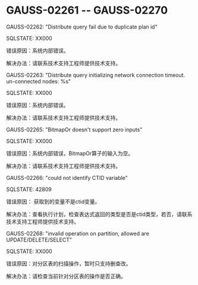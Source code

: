 # GAUSS-02261 -- GAUSS-02270<a name="ZH-CN_TOPIC_0302073701"></a>

GAUSS-02262: "Distribute query fail due to duplicate plan id"

SQLSTATE: XX000

错误原因：系统内部错误。

解决办法：请联系技术支持工程师提供技术支持。

GAUSS-02263: "Distribute query initializing network connection timeout. un-connected nodes: %s"

SQLSTATE: XX000

错误原因：系统内部错误。

解决办法：请联系技术支持工程师提供技术支持。

GAUSS-02265: "BitmapOr doesn't support zero inputs"

SQLSTATE: XX000

错误原因：系统内部错误，BitmapOr算子的输入为空。

解决办法：请联系技术支持工程师提供技术支持。

GAUSS-02266: "could not identify CTID variable"

SQLSTATE: 42809

错误原因： 获取到的变量不是ctid变量。

解决办法：查看执行计划，检查表达式返回的类型是否是ctid类型，若否，请联系技术支持工程师提供技术支持。

GAUSS-02268: "invalid operation on partition, allowed are UPDATE/DELETE/SELECT"

SQLSTATE: XX000

错误原因：对分区表的扫描操作，暂时只支持删查改。

解决办法：请检查当前针对分区表的操作是否正确。

